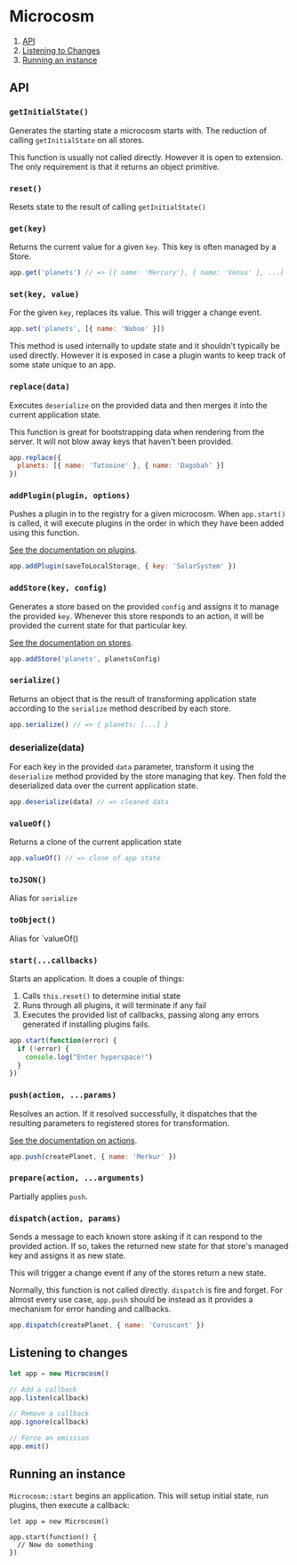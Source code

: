 # Microcosm

1. [API](#overview)
2. [Listening to Changes](#listening-to-changes)
3. [Running an instance](#running-an-instance)

## API

### `getInitialState()`

Generates the starting state a microcosm starts with. The reduction of
calling `getInitialState` on all stores.

This function is usually not called directly. However it is open to
extension. The only requirement is that it returns an object primitive.

### `reset()`

Resets state to the result of calling `getInitialState()`

### `get(key)`

Returns the current value for a given `key`. This key is often managed
by a Store.

```javascript
app.get('planets') // => [{ name: 'Mercury'}, { name: 'Venus' }, ...]
```

### `set(key, value)`

For the given `key`, replaces its value. This will trigger a change
event.

```javascript
app.set('planets', [{ name: 'Naboo' }])
```

This method is used internally to update state and it shouldn't
typically be used directly. However it is exposed in case a plugin
wants to keep track of some state unique to an app.

### `replace(data)`

Executes `deserialize` on the provided data and then merges it into
the current application state.

This function is great for bootstrapping data when rendering from the
server. It will not blow away keys that haven't been provided.

```javascript
app.replace({
  planets: [{ name: 'Tatooine' }, { name: 'Dagobah' }]
})
```

### `addPlugin(plugin, options)`

Pushes a plugin in to the registry for a given microcosm.
When `app.start()` is called, it will execute plugins in the order in
which they have been added using this function.

[See the documentation on plugins](plugins.md).

```javascript
app.addPlugin(saveToLocalStorage, { key: 'SolarSystem' })
```

### `addStore(key, config)`

Generates a store based on the provided `config` and assigns it to
manage the provided `key`. Whenever this store responds to an action,
it will be provided the current state for that particular key.

[See the documentation on stores](stores.md).

```javascript
app.addStore('planets', planetsConfig)
```

### `serialize()`

Returns an object that is the result of transforming application state
according to the `serialize` method described by each store.

```javascript
app.serialize() // => { planets: [...] }
```

### deserialize(data)

For each key in the provided `data` parameter, transform it using the
`deserialize` method provided by the store managing that key. Then
fold the deserialized data over the current application state.

```javascript
app.deserialize(data) // => cleaned data
```

### `valueOf()`

Returns a clone of the current application state

```javascript
app.valueOf() // => clone of app state
```

### `toJSON()`

Alias for `serialize`

### `toObject()`

Alias for `valueOf()

### `start(...callbacks)`

Starts an application. It does a couple of things:

1. Calls `this.reset()` to determine initial state
2. Runs through all plugins, it will terminate if any fail
3. Executes the provided list of callbacks, passing along any errors
   generated if installing plugins fails.

```javascript
app.start(function(error) {
  if (!error) {
    console.log("Enter hyperspace!")
  }
})
```

### `push(action, ...params)`

Resolves an action. If it resolved successfully, it dispatches that
the resulting parameters to registered stores for transformation.

[See the documentation on actions](actions.md).

```javascript
app.push(createPlanet, { name: 'Merkur' })
```

### `prepare(action, ...arguments)`

Partially applies `push`.

### `dispatch(action, params)`

Sends a message to each known store asking if it can respond to the
provided action. If so, takes the returned new state for that store's
managed key and assigns it as new state.

This will trigger a change event if any of the stores return a new
state.

Normally, this function is not called directly. `dispatch` is fire and
forget. For almost every use case, `app.push` should be instead as it
provides a mechanism for error handing and callbacks.

```javascript
app.dispatch(createPlanet, { name: 'Coruscant' })
```

## Listening to changes

```javascript
let app = new Microcosm()

// Add a callback
app.listen(callback)

// Remove a callback
app.ignore(callback)

// Force an emission
app.emit()
```

## Running an instance

`Microcosm::start` begins an application. This will setup initial
state, run plugins, then execute a callback:

```
let app = new Microcosm()

app.start(function() {
  // Now do something
})
```
